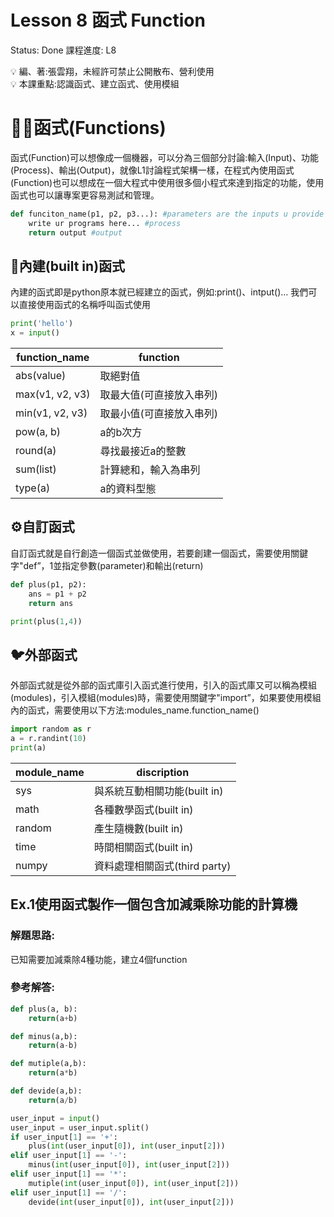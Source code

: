 # Lesson 8 函式 Function

Status: Done
課程進度: L8

<aside>
💡 編、著:張雲翔，未經許可禁止公開散布、營利使用

</aside>

<aside>
💡 本課重點:認識函式、建立函式、使用模組

</aside>

# 🧑‍🔧函式(Functions)

函式(Function)可以想像成一個機器，可以分為三個部分討論:輸入(Input)、功能(Process)、輸出(Output)，就像L1討論程式架構一樣，在程式內使用函式(Function)也可以想成在一個大程式中使用很多個小程式來達到指定的功能，使用函式也可以讓專案更容易測試和管理。

```python
def funciton_name(p1, p2, p3...): #parameters are the inputs u provide
	write ur programs here... #process
	return output #output
```

## 🤜內建(built in)函式

內建的函式即是python原本就已經建立的函式，例如:print()、intput()…
我們可以直接使用函式的名稱呼叫函式使用

```python
print('hello')
x = input()
```

| function_name | function |
| --- | --- |
| abs(value) | 取絕對值 |
| max(v1, v2, v3) | 取最大值(可直接放入串列) |
| min(v1, v2, v3) | 取最小值(可直接放入串列) |
| pow(a, b) | a的b次方 |
| round(a) | 尋找最接近a的整數 |
| sum(list) | 計算總和，輸入為串列 |
| type(a) | a的資料型態 |

## ⚙️自訂函式

自訂函式就是自行創造一個函式並做使用，若要創建一個函式，需要使用關鍵字"def”，1並指定參數(parameter)和輸出(return)

```python
def plus(p1, p2):
	ans = p1 + p2
	return ans

print(plus(1,4))
```

## 🐦外部函式

外部函式就是從外部的函式庫引入函式進行使用，引入的函式庫又可以稱為模組(modules)，引入模組(modules)時，需要使用關鍵字"import”，如果要使用模組內的函式，需要使用以下方法:modules_name.function_name()

```python
import random as r
a = r.randint(10)
print(a)
```

| module_name | discription |
| --- | --- |
| sys | 與系統互動相關功能(built in) |
| math | 各種數學函式(built in) |
| random | 產生隨機數(built in) |
| time | 時間相關函式(built in) |
| numpy | 資料處理相關函式(third party) |

## Ex.1使用函式製作一個包含加減乘除功能的計算機

### 解題思路:

已知需要加減乘除4種功能，建立4個function

### 參考解答:

```python
def plus(a, b):
	return(a+b)

def minus(a,b):
	return(a-b)

def mutiple(a,b):
	return(a*b)

def devide(a,b):
	return(a/b)

user_input = input()
user_input = user_input.split()
if user_input[1] == '+':
	plus(int(user_input[0]), int(user_input[2]))
elif user_input[1] == '-':
	minus(int(user_input[0]), int(user_input[2]))
elif user_input[1] == '*':
	mutiple(int(user_input[0]), int(user_input[2]))
elif user_input[1] == '/':
	devide(int(user_input[0]), int(user_input[2]))
```